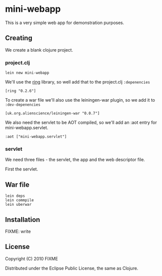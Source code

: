 # mini-webapp

This is a very simple web app for demonstration purposes.

## Creating

We create a blank clojure project.

### project.clj
    lein new mini-webapp

We'll use the [ring](http://github.com/mmcgrana/ring) library, so well add that
to the project.clj `:depenencies`

    [ring "0.2.6"]

To create a war file we'll also use the leiningen-war plugin, so we add it to
`:dev-depenencies`

    [uk.org.alienscience/leiningen-war "0.0.7"]

We also need the servlet to be AOT compiled, so we'll add an :aot entry for
mini-webapp.servlet.

    :aot ["mini-webapp.servlet"]

### servlet

We need three files - the servlet, the app and the web descriptor file.

First the servlet.


## War file

    lein deps
    lein commpile
    lein uberwar


## Installation

FIXME: write

## License

Copyright (C) 2010 FIXME

Distributed under the Eclipse Public License, the same as Clojure.

